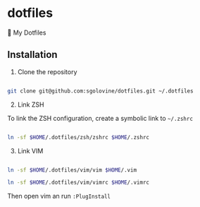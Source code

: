 # dotfiles

🔌 My Dotfiles

## Installation

1. Clone the repository

```bash

git clone git@github.com:sgolovine/dotfiles.git ~/.dotfiles

```

2. Link ZSH

To link the ZSH configuration, create a symbolic link to `~/.zshrc`

```bash

ln -sf $HOME/.dotfiles/zsh/zshrc $HOME/.zshrc

```


3. Link VIM

```bash

ln -sf $HOME/.dotfiles/vim/vim $HOME/.vim

ln -sf $HOME/.dotfiles/vim/vimrc $HOME/.vimrc

```

Then open vim an run `:PlugInstall`